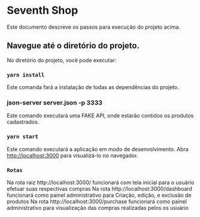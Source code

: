 # Seventh Shop

Este documento descreve os passos para execução do projeto acima.

## Navegue até o diretório do projeto.

No diretório do projeto, você pode executar:

### `yarn install`

Este comanda fará a instalação de todas as dependências do projeto.

### json-server server.json -p 3333

Este comando executará uma FAKE API, onde estarão contidos os produtos cadastrados.

### `yarn start`

Este comando executará a aplicação em modo de desenvolvimento.
Abra [http://localhost:3000](http://localhost:3000) para visualizá-lo no navegador.

### `Rotas`

Na rota raiz http://localhost:3000/ funcionará com tela inicial para o usuário efetuar suas respectivas compras
Na rota http://localhost:3000/dashboard funcionará como painel administrativo para Criação, edição, e exclusão de produtos
Na rota http://localhost:3000/purchase funcionará como painel administrativo para visualização das compras realizadas pelos os usuário